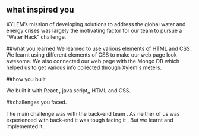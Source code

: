 ## what inspired you

XYLEM’s mission of developing solutions to address the global water and energy crises was largely the motivating factor for our team to pursue a “Water Hack” challenge. 

##what you learned
We learned to use various elements of  HTML and CSS . We learnt using different elements of CSS to make our web page look awesome. We also connected our web page with the Mongo DB which helped us to get various info collected through Xylem's meters. 


##how you built

We built it with React , java script,, HTML and CSS. 


##challenges you faced.

The main challenge was with the back-end team . As neither of us was experienced with back-end it was tough facing it . But we learnt and implemented it .

